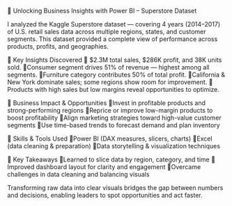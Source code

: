 🚀 Unlocking Business Insights with Power BI – Superstore Dataset

I analyzed the Kaggle Superstore dataset — covering 4 years (2014–2017) of U.S. retail sales data across multiple regions, states, and customer segments. This dataset provided a complete view of performance across products, profits, and geographies.

🚀 Key Insights Discovered
🌸 $2.3M total sales, $286K profit, and 38K units sold.
🌸Consumer segment drives 51% of revenue — highest among all segments.
🌸Furniture category contributes 50% of total profit.
🌸California & New York dominate sales; some regions show room for improvement.
🌸Products with high sales but low margins reveal opportunities to optimize.

🚀 Business Impact & Opportunities
🌸Invest in profitable products and strong-performing regions
🌸Reprice or improve low-margin products to boost profitability
🌸Align marketing strategies toward high-value customer segments
🌸Use time-based trends to forecast demand and plan inventory

🚀 Skills & Tools Used
🌸Power BI (DAX measures, slicers, charts)
🌸Excel (data cleaning & preparation)
🌸Data storytelling & visualization techniques

🚀 Key Takeaways
🌸Learned to slice data by region, category, and time
🌸Improved dashboard layout for clarity and engagement
🌸Overcame challenges in data cleaning and balancing visuals

Transforming raw data into clear visuals bridges the gap between numbers and decisions, enabling leaders to spot opportunities and act faster.
